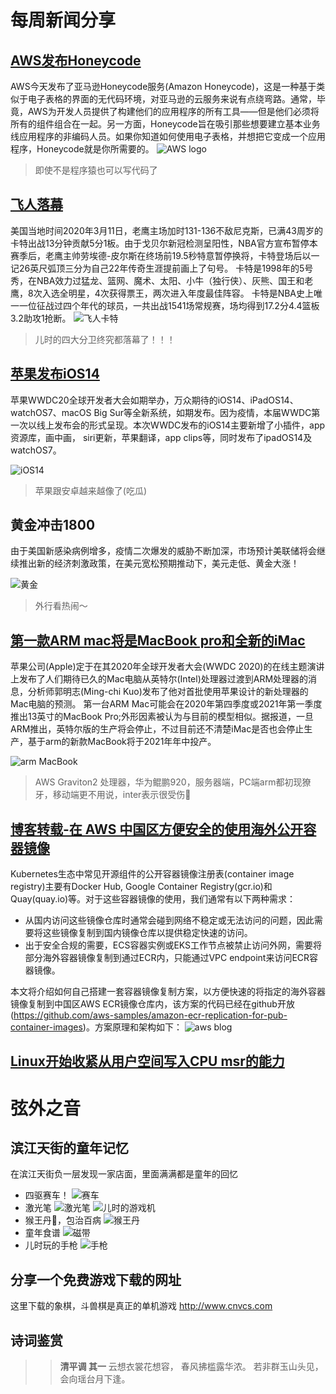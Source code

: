 # 每周新闻分享

##  [AWS发布Honeycode](https://techcrunch.com/2020/06/24/why-aws-built-a-no-code-tool/)

AWS今天发布了亚马逊Honeycode服务(Amazon Honeycode)，这是一种基于类似于电子表格的界面的无代码环境，对亚马逊的云服务来说有点绕弯路。通常，毕竟，AWS为开发人员提供了构建他们的应用程序的所有工具——但是他们必须将所有的组件组合在一起。另一方面，Honeycode旨在吸引那些想要建立基本业务线应用程序的非编码人员。如果你知道如何使用电子表格，并想把它变成一个应用程序，Honeycode就是你所需要的。
![AWS logo](https://i.loli.net/2020/06/26/EYyJQ3MRFDfXUPA.jpg)

> 即使不是程序猿也可以写代码了


## [飞人落幕](http://m.zhibo8.cc/news/web/nba/2020-06-25/5ef4a65926974.htm?key=20200626003058)

美国当地时间2020年3月11日，老鹰主场加时131-136不敌尼克斯，已满43周岁的卡特出战13分钟贡献5分1板。由于戈贝尔新冠检测呈阳性，NBA官方宣布暂停本赛季后，老鹰主帅劳埃德-皮尔斯在终场前19.5秒特意暂停换将，卡特登场后以一记26英尺弧顶三分为自己22年传奇生涯提前画上了句号。
卡特是1998年的5号秀，在NBA效力过猛龙、篮网、魔术、太阳、小牛（独行侠）、灰熊、国王和老鹰，8次入选全明星，4次获得票王，两次进入年度最佳阵容。
卡特是NBA史上唯一一位征战过四个年代的球员，一共出战1541场常规赛，场均得到17.2分4.4篮板3.2助攻1抢断。
![飞人卡特](https://i.loli.net/2020/06/26/YgzEUtpFQ4OX2Ck.jpg)

> 儿时的四大分卫终究都落幕了！！！

## [苹果发布iOS14](https://mp.weixin.qq.com/s/z5olLorJa0g61a96lP1d2A)
苹果WWDC20全球开发者大会如期举办，万众期待的iOS14、iPadOS14、watchOS7、macOS Big Sur等全新系统，如期发布。因为疫情，本届WWDC第一次以线上发布会的形式呈现。本次WWDC发布的iOS14主要新增了小插件，app资源库，画中画， siri更新，苹果翻译，app clips等，同时发布了ipadOS14及watchOS7。

![iOS14](https://i.loli.net/2020/06/26/52uvOiwog8flYVA.jpg)

> 苹果跟安卓越来越像了(吃瓜)

## 黄金冲击1800

由于美国新感染病例增多，疫情二次爆发的威胁不断加深，市场预计美联储将会继续推出新的经济刺激政策，在美元宽松预期推动下，美元走低、黄金大涨！

![黄金](https://i.loli.net/2020/06/26/JWQDA916zdtiLnr.jpg)

> 外行看热闹～


## [第一款ARM mac将是MacBook pro和全新的iMac](https://www.theverge.com/2020/6/21/21298607/first-arm-mac-macbook-pro-imac-ming-chi-kuo-wwdc-2020)

苹果公司(Apple)定于在其2020年全球开发者大会(WWDC 2020)的在线主题演讲上发布了人们期待已久的Mac电脑从英特尔(Intel)处理器过渡到ARM处理器的消息，分析师郭明志(Ming-chi Kuo)发布了他对首批使用苹果设计的新处理器的Mac电脑的预测。
第一台ARM Mac可能会在2020年第四季度或2021年第一季度推出13英寸的MacBook Pro;外形因素被认为与目前的模型相似。据报道，一旦ARM推出，英特尔版的生产将会停止，不过目前还不清楚iMac是否也会停止生产，基于arm的新款MacBook将于2021年年中投产。

![arm MacBook](https://i.loli.net/2020/06/26/wy9x2ucCfEi5l16.jpg)

> AWS Graviton2 处理器，华为鲲鹏920，服务器端，PC端arm都初现獠牙，移动端更不用说，inter表示很受伤🤕


## [博客转载-在 AWS 中国区方便安全的使用海外公开容器镜像](https://aws.amazon.com/cn/blogs/china/convenient-and-safe-use-of-overseas-public-container-images-in-aws-china/)

Kubernetes生态中常见开源组件的公开容器镜像注册表(container image registry)主要有Docker Hub, Google Container Registry(gcr.io)和Quay(quay.io)等。对于这些容器镜像的使用，我们通常有以下两种需求：

* 从国内访问这些镜像仓库时通常会碰到网络不稳定或无法访问的问题，因此需要将这些镜像复制到国内镜像仓库以提供稳定快速的访问。
*  出于安全合规的需要，ECS容器实例或EKS工作节点被禁止访问外网，需要将部分海外容器镜像复制到通过ECR内，只能通过VPC endpoint来访问ECR容器镜像。

本文将介绍如何自己搭建一套容器镜像复制方案，以方便快速的将指定的海外容器镜像复制到中国区AWS ECR镜像仓库内，该方案的代码已经在github开放 (https://github.com/aws-samples/amazon-ecr-replication-for-pub-container-images)。方案原理和架构如下：
![aws blog](https://i.loli.net/2020/06/26/uVitghWzOqwDYP7.jpg)


## [Linux开始收紧从用户空间写入CPU msr的能力](https://www.phoronix.com/scan.php?page=news_item&px=Linux-Filter-Tightening-MSRs)


# 弦外之音
## 滨江天街的童年记忆

在滨江天街负一层发现一家店面，里面满满都是童年的回忆

* 四驱赛车！
![赛车](https://i.loli.net/2020/06/26/H5tpIfLdzXYyi6u.jpg)
* 激光笔
![激光笔](https://i.loli.net/2020/06/26/isju2q5EC37V9rF.jpg)
![儿时的游戏机](https://i.loli.net/2020/06/26/LBt8rTyVQYnGv7P.jpg)
* 猴王丹🐶，包治百病
![猴王丹](https://i.loli.net/2020/06/26/uQ8wXNHcdebZynB.jpg)
* 童年食谱
![磁带](https://i.loli.net/2020/06/26/hid6S4VjqontGMz.jpg)
* 儿时玩的手枪
![手枪](https://i.loli.net/2020/06/26/K1CAeqt3l4NyEQi.jpg)

## 分享一个免费游戏下载的网址

这里下载的象棋，斗兽棋是真正的单机游戏
http://www.cnvcs.com

## 诗词鉴赏
>> **清平调 其一**
云想衣裳花想容，
春风拂槛露华浓。
若非群玉山头见，
会向瑶台月下逢。




